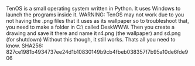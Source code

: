 TenOS is a small operating system written in Python. It uses Windows to launch the programs inside it. WARNING: TenOS may not work due to you not having the .png files that it uses as its wallpaper
so to troubleshoot that, you need to make a folder in C:\ called DeskWWW. Then you create a drawing and save it there and name it r4.png (the wallpaper) and 
sd.png (for shutdown) Without this though, it still works. Thats all you need to know. SHA256: 827ce1981b4934737ee24d1b10830149b9cb4fbeb038357f7b95a10de6fde906
